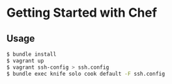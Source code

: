# Getting Started with Chef

## Usage

```sh
$ bundle install
$ vagrant up
$ vagrant ssh-config > ssh.config
$ bundle exec knife solo cook default -F ssh.config
```

